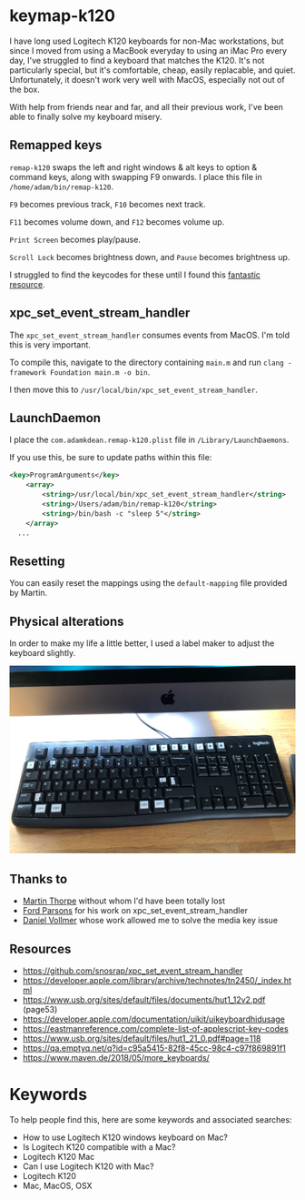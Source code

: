 # keymap-k120

I have long used Logitech K120 keyboards for non-Mac workstations, but since I moved from using a MacBook everyday to using an iMac Pro every day, I've struggled to find a keyboard that matches the K120. It's not particularly special, but it's comfortable, cheap, easily replacable, and quiet. Unfortunately, it doesn't work very well with MacOS, especially not out of the box.

With help from friends near and far, and all their previous work, I've been able to finally solve my keyboard misery.

## Remapped keys

`remap-k120` swaps the left and right windows & alt keys to option & command keys, along with swapping F9 onwards. I place this file in `/home/adam/bin/remap-k120`.

`F9` becomes previous track, `F10` becomes next track.

 `F11` becomes volume down, and `F12` becomes volume up.

`Print Screen` becomes play/pause.

`Scroll Lock` becomes brightness down, and `Pause` becomes brightness up.

I struggled to find the keycodes for these until I found this [fantastic resource](https://www.maven.de/2018/05/more_keyboards/).

## xpc_set_event_stream_handler

The `xpc_set_event_stream_handler` consumes events from MacOS. I'm told this is very important.

To compile this, navigate to the directory containing `main.m` and run `clang -framework Foundation main.m -o bin`.

I then move this to `/usr/local/bin/xpc_set_event_stream_handler`.

## LaunchDaemon

I place the `com.adamkdean.remap-k120.plist` file in `/Library/LaunchDaemons`.

If you use this, be sure to update paths within this file:

```xml
<key>ProgramArguments</key>
	<array>
		<string>/usr/local/bin/xpc_set_event_stream_handler</string>
		<string>/Users/adam/bin/remap-k120</string>
		<string>/bin/bash -c "sleep 5"</string>
	</array>
  ...
```

## Resetting

You can easily reset the mappings using the `default-mapping` file provided by Martin.

## Physical alterations

In order to make my life a little better, I used a label maker to adjust the keyboard slightly.

![preview](image.jpg)

## Thanks to

- [Martin Thorpe](https://twitter.com/met24fly) without whom I'd have been totally lost
- [Ford Parsons](https://github.com/snosrap) for his work on xpc_set_event_stream_handler
- [Daniel Vollmer](https://www.maven.de/2018/05/more_keyboards/) whose work allowed me to solve the media key issue

## Resources

- https://github.com/snosrap/xpc_set_event_stream_handler
- https://developer.apple.com/library/archive/technotes/tn2450/_index.html
- https://www.usb.org/sites/default/files/documents/hut1_12v2.pdf (page53)
- https://developer.apple.com/documentation/uikit/uikeyboardhidusage
- https://eastmanreference.com/complete-list-of-applescript-key-codes
- https://www.usb.org/sites/default/files/hut1_21_0.pdf#page=118
- https://qa.emptyq.net/q?id=c95a5415-82f8-45cc-98c4-c97f869891f1
- https://www.maven.de/2018/05/more_keyboards/

# Keywords

To help people find this, here are some keywords and associated searches:

- How to use Logitech K120 windows keyboard on Mac?
- Is Logitech K120 compatible with a Mac?
- Logitech K120 Mac
- Can I use Logitech K120 with Mac?
- Logitech K120
- Mac, MacOS, OSX

